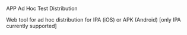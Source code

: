 APP Ad Hoc Test Distribution

Web tool for ad hoc distribution for IPA (iOS) or APK (Android)
[only IPA currently supported]
